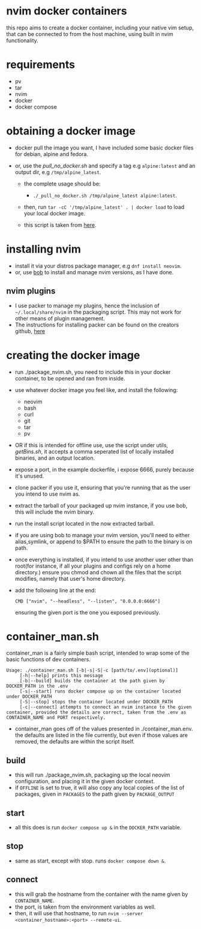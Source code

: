 # nvim docker containers

this repo aims to create a docker container, including your native vim setup,
that can be connected to from the host machine, using built in nvim functionality.

# requirements
- pv
- tar
- nvim
- docker
- docker compose

# obtaining a docker image
- docker pull the image you want, I have included some basic docker files for debian, alpine and fedora.
- or, use the _pull_no_docker.sh_ and specify a tag e.g ```alpine:latest``` and an output dir, e.g ```/tmp/alpine_latest```.

    - the complete usage should be:
        - ```./_pull_no_docker.sh /tmp/alpine_latest alpine:latest```.

    - then, run ```tar -cC '/tmp/alpine_latest' . | docker load``` to load your local docker image.
    - this script is taken from [here](https://raw.githubusercontent.com/moby/moby/master/contrib/download-frozen-image-v2.sh).

# installing nvim
- install it via your distros package manager, e.g ```dnf install neovim```.
- or, use [bob](https://github.com/MordechaiHadad/bob) to install and manage nvim versions, as I have done.

## nvim plugins
- I use packer to manage my plugins, hence the inclusion of ```~/.local/share/nvim``` in the packaging script. This may not work for other means of plugin management.
- The instructions for installing packer can be found on the creators github, [here](https://github.com/wbthomason/packer.nvim)

# creating the docker image
- run ./package_nvim.sh, you need to include this in your docker container, to be opened and ran from inside.
- use whatever docker image you feel like, and install the following:
    - neovim
    - bash
    - curl
    - git
    - tar
    - pv
- OR if this is intended for offline use, use the script under utils, _getBins.sh_, it accepts a comma seperated list of locally installed binaries, and an output location.

- expose a port, in the example dockerfile, i expose 6666, purely because it's unused.
- clone packer if you use it, ensuring that you're running that as the user you intend to use nvim as.
- extract the tarball of your packaged up nvim instance, if you use bob, this will include the nvim binary.
- run the install script located in the now extracted tarball.
- if you are using bob to manage your nvim version, you'll need to either alias,symlink, or append to $PATH to ensure the path to the binary is on path.
- once everything is installed, if you intend to use another user other than root(for instance, if all your plugins and configs rely on a home directory.) ensure you chmod and chown all the files that the script modifies, namely that user's home directory.
- add the following line at the end:

    ```CMD ["nvim", "--headless", "--listen", "0.0.0.0:6666"]```

    ensuring the given port is the one you exposed previously.



# container_man.sh
container_man is a fairly simple bash script, intended to wrap some of the basic functions of dev containers.

```
Usage: ./container_man.sh [-b|-s|-S|-c [path/to/.env](optional)]
     [-h|--help] prints this message
     [-b|--build] builds the container at the path given by DOCKER_PATH in the .env
     [-s|--start] runs docker compose up on the container located under DOCKER_PATH
     [-S|--stop] stops the container located under DOCKER_PATH
     [-c|--connect] attempts to connect an nvim instance to the given container, provided the details are correct, taken from the .env as CONTAINER_NAME and PORT respectively.
```
- container_man goes off of the values presented in ./container_man.env. the defaults are listed in the file currently,
but even if those values are removed, the defaults are within the script itself.
## build
- this will run ./package_nvim.sh, packaging up the local neovim configuration, and placing it in the given docker context.
- if ```OFFLINE``` is set to true, it will also copy any local copies of the list of packages, given in ```PACKAGES``` to the path given by ```PACKAGE_OUTPUT```
## start
- all this does is run ```docker compose up &``` in the ```DOCKER_PATH``` variable.
## stop
- same as start, except with stop. runs ```docker compose down &```.
## connect
- this will grab the hostname from the container with the name given by ```CONTAINER_NAME```.
- the port, is taken from the environment variables as well.
- then, it will use that hostname, to run ```nvim --server <container_hostname>:<port> --remote-ui```.
